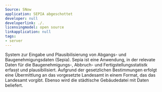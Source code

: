 ```yaml
---
Source: SNow
application: SEPIA abgeschottet
developer: null
developerlink: ./.
licensingmodel: open source
linkapplication: null
tags:
- server
---
```

System zur Eingabe und Plausibilisierung von Abgangs- und Baugenehmigungsdaten (Sepia). Sepia ist eine Anwendung, in der relevate Daten für die Baugenehmigungs-, Abbruch- und Fertigstellungsstatistk erfasst und plausibilisiert. Aufgrund der gesetzlichen Bestimmungen erfolgt eine Übermittlung an das vorgesetzte Landesamt in einem Format, das das Landesamt vorgibt. Ebenso wird die städtische Gebäudedatei mit Daten beliefert.
